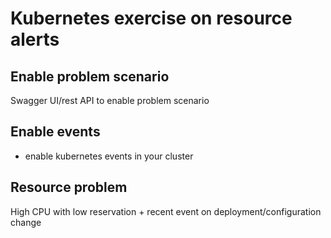 # Kubernetes exercise on resource alerts

## Enable problem scenario

Swagger UI/rest API to enable problem scenario

## Enable events

- enable kubernetes events in your cluster

## Resource problem

High CPU with low reservation + recent event on deployment/configuration change

